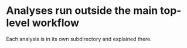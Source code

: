 # Analyses run outside the main top-level workflow
Each analysis is in its own subdirectory and explained there.

